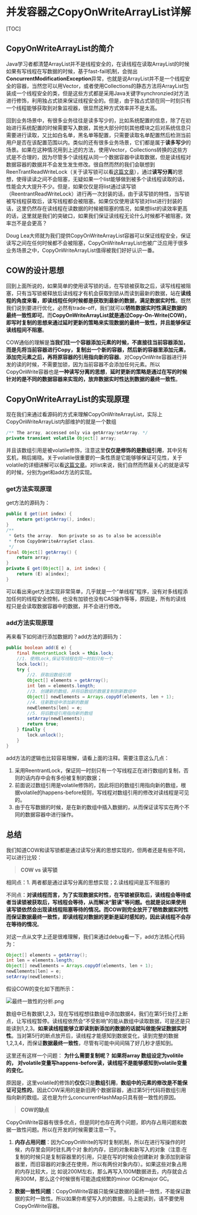 # 并发容器之CopyOnWriteArrayList详解

[TOC]



## CopyOnWriteArrayList的简介 ##

Java学习者都清楚ArrayList并不是线程安全的，在读线程在读取ArrayList的时候如果有写线程在写数据的时候，基于fast-fail机制，会抛出**ConcurrentModificationException**异常，也就是说ArrayList并不是一个线程安全的容器，当然您可以用Vector，或者使用Collections的静态方法将ArrayList包装成一个线程安全的类，但是这些方式都是采用Java关键字synchronzied对方法进行修饰，利用独占式锁来保证线程安全的。但是，由于独占式锁在同一时刻只有一个线程能够获取到对象监视器，很显然这种方式效率并不是太高。

回到业务场景中，有很多业务往往是读多写少的，比如系统配置的信息，除了在初始进行系统配置的时候需要写入数据，其他大部分时刻其他模块之后对系统信息只需要进行读取，又比如白名单，黑名单等配置，只需要读取名单配置然后检测当前用户是否在该配置范围以内。类似的还有很多业务场景，它们都是属于**读多写少**的场景。如果在这种情况用到上述的方法，使用Vector，Collections转换的这些方式是不合理的，因为尽管多个读线程从同一个数据容器中读取数据，但是读线程对数据容器的数据并不会发生发生修改。很自然而然的我们会联想到ReenTrantReadWriteLock（关于读写锁可以看[这篇文章](https://blog.csdn.net/ThinkWon/article/details/102469598)），通过**读写分离**的思想，使得读读之间不会阻塞，无疑如果一个list能够做到被多个读线程读取的话，性能会大大提升不少。但是，如果仅仅是将list通过读写锁（ReentrantReadWriteLock）进行再一次封装的话，由于读写锁的特性，当写锁被写线程获取后，读写线程都会被阻塞。如果仅仅使用读写锁对list进行封装的话，这里仍然存在读线程在读数据的时候被阻塞的情况，如果想list的读效率更高的话，这里就是我们的突破口，如果我们保证读线程无论什么时候都不被阻塞，效率岂不是会更高？

Doug Lea大师就为我们提供CopyOnWriteArrayList容器可以保证线程安全，保证读写之间在任何时候都不会被阻塞，CopyOnWriteArrayList也被广泛应用于很多业务场景之中，CopyOnWriteArrayList值得被我们好好认识一番。



## COW的设计思想 ##

回到上面所说的，如果简单的使用读写锁的话，在写锁被获取之后，读写线程被阻塞，只有当写锁被释放后读线程才有机会获取到锁从而读到最新的数据，站在**读线程的角度来看，即读线程任何时候都是获取到最新的数据，满足数据实时性**。既然我们说到要进行优化，必然有trade-off，我们就可以**牺牲数据实时性满足数据的最终一致性即可**。而**CopyOnWriteArrayList就是通过Copy-On-Write(COW)，即写时复制的思想来通过延时更新的策略来实现数据的最终一致性，并且能够保证读线程间不阻塞**。


COW通俗的理解是**当我们往一个容器添加元素的时候，不直接往当前容器添加，而是先将当前容器进行Copy，复制出一个新的容器，然后新的容器里添加元素，添加完元素之后，再将原容器的引用指向新的容器**。对CopyOnWrite容器进行并发的读的时候，不需要加锁，因为当前容器不会添加任何元素。所以CopyOnWrite容器也是**一种读写分离的思想**，**延时更新的策略是通过在写的时候针对的是不同的数据容器来实现的，放弃数据实时性达到数据的最终一致性**。



## CopyOnWriteArrayList的实现原理 ##

现在我们来通过看源码的方式来理解CopyOnWriteArrayList，实际上CopyOnWriteArrayList内部维护的就是一个数组

```java
/** The array, accessed only via getArray/setArray. */
private transient volatile Object[] array;
```

并且该数组引用是被volatile修饰，注意这里**仅仅是修饰的是数组引用**，其中另有玄机，稍后揭晓。关于volatile很重要的一条性质是它能够够保证可见性，关于volatile的详细讲解可以看[这篇文章](https://blog.csdn.net/ThinkWon/article/details/102243670)。对list来说，我们自然而然最关心的就是读写的时候，分别为get和add方法的实现。



### get方法实现原理 ###

get方法的源码为：

```java
public E get(int index) {
    return get(getArray(), index);
}
/**
 * Gets the array.  Non-private so as to also be accessible
 * from CopyOnWriteArraySet class.
 */
final Object[] getArray() {
    return array;
}
private E get(Object[] a, int index) {
    return (E) a[index];
}
```
可以看出来get方法实现非常简单，几乎就是一个“单线程”程序，没有对多线程添加任何的线程安全控制，也没有加锁也没有CAS操作等等，原因是，所有的读线程只是会读取数据容器中的数据，并不会进行修改。



### add方法实现原理 ###

再来看下如何进行添加数据的？add方法的源码为：

```java
public boolean add(E e) {
    final ReentrantLock lock = this.lock;
	//1. 使用Lock,保证写线程在同一时刻只有一个
    lock.lock();
    try {
		//2. 获取旧数组引用
        Object[] elements = getArray();
        int len = elements.length;
		//3. 创建新的数组，并将旧数组的数据复制到新数组中
        Object[] newElements = Arrays.copyOf(elements, len + 1);
		//4. 往新数组中添加新的数据	        
		newElements[len] = e;
		//5. 将旧数组引用指向新的数组
        setArray(newElements);
        return true;
    } finally {
        lock.unlock();
    }
}
```

add方法的逻辑也比较容易理解，请看上面的注释。需要注意这么几点：

1. 采用ReentrantLock，保证同一时刻只有一个写线程正在进行数组的复制，否则的话内存中会有多份被复制的数据；
2. 前面说过数组引用是volatile修饰的，因此将旧的数组引用指向新的数组，根据volatile的happens-before规则，写线程对数组引用的修改对读线程是可见的。
3. 由于在写数据的时候，是在新的数组中插入数据的，从而保证读写实在两个不同的数据容器中进行操作。



## 总结 ##

我们知道COW和读写锁都是通过读写分离的思想实现的，但两者还是有些不同，可以进行比较：

> **COW  vs 读写锁**

相同点：1. 两者都是通过读写分离的思想实现；2.读线程间是互不阻塞的

不同点：**对读线程而言，为了实现数据实时性，在写锁被获取后，读线程会等待或者当读锁被获取后，写线程会等待，从而解决“脏读”等问题。也就是说如果使用读写锁依然会出现读线程阻塞等待的情况。而COW则完全放开了牺牲数据实时性而保证数据最终一致性，即读线程对数据的更新是延时感知的，因此读线程不会存在等待的情况**。

对这一点从文字上还是很难理解，我们来通过debug看一下，add方法核心代码为：

```java
Object[] elements = getArray();
int len = elements.length;
Object[] newElements = Arrays.copyOf(elements, len + 1);
newElements[len] = e;
setArray(newElements);
```

假设COW的变化如下图所示：


![最终一致性的分析.png](https://imgconvert.csdnimg.cn/aHR0cHM6Ly9yYXcuZ2l0aHVidXNlcmNvbnRlbnQuY29tL0pvdXJXb24vaW1hZ2UvbWFzdGVyL0phdmElRTUlQjklQjYlRTUlOEYlOTElRTclQkMlOTYlRTclQTglOEItJUU1JUI5JUI2JUU1JThGJTkxJUU1JUFFJUI5JUU1JTk5JUE4LyVFNiU5QyU4MCVFNyVCQiU4OCVFNCVCOCU4MCVFOCU4NyVCNCVFNiU4MCVBNyVFNyU5QSU4NCVFNSU4OCU4NiVFNiU5RSU5MC5wbmc)




数组中已有数据1,2,3，现在写线程想往数组中添加数据4，我们在第5行处打上断点，让写线程暂停。读线程依然会“不受影响”的能从数组中读取数据，可是还是只能读到1,2,3。**如果读线程能够立即读到新添加的数据的话就叫做能保证数据实时性**。当对第5行的断点放开后，读线程才能感知到数据变化，读到完整的数据1,2,3,4，而保证**数据最终一致性**，尽管有可能中间间隔了好几秒才感知到。

这里还有这样一个问题： **为什么需要复制呢？ 如果将array 数组设定为volitile的， 对volatile变量写happens-before读，读线程不是能够感知到volatile变量的变化**。

原因是，这里volatile的修饰的**仅仅**只是**数组引用**，**数组中的元素的修改是不能保证可见性的**。因此COW采用的是新旧两个数据容器，通过第5行代码将数组引用指向新的数组。这也是为什么concurrentHashMap只具有弱一致性的原因。




> **COW的缺点**

CopyOnWrite容器有很多优点，但是同时也存在两个问题，即内存占用问题和数据一致性问题。所以在开发的时候需要注意一下。

1. **内存占用问题**：因为CopyOnWrite的写时复制机制，所以在进行写操作的时候，内存里会同时驻扎两个对	象的内存，旧的对象和新写入的对象（注意:在复制的时候只是复制容器里的引用，只是在写的时候会创建新对	象添加到新容器里，而旧容器的对象还在使用，所以有两份对象内存）。如果这些对象占用的内存比较大，比	如说200M左右，那么再写入100M数据进去，内存就会占用300M，那么这个时候很有可能造成频繁的minor GC和major GC。

2. **数据一致性问题**：CopyOnWrite容器只能保证数据的最终一致性，不能保证数据的实时一致性。所以如果你希望写入的的数据，马上能读到，请不要使用CopyOnWrite容器。

